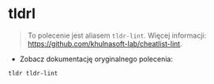 # tldrl

> To polecenie jest aliasem `tldr-lint`.
> Więcej informacji: <https://github.com/khulnasoft-lab/cheatlist-lint>.

- Zobacz dokumentację oryginalnego polecenia:

`tldr tldr-lint`

